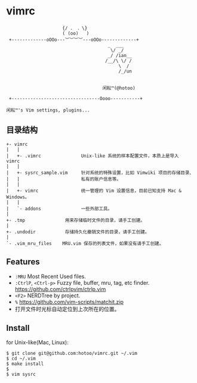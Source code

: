
# vimrc

```
                     {/ ． ．\}
                     ( (oo)   )
 +-------------oOOo---︶︶︶︶---oOOo-------------+
                                      _  ___
                                       \/ _/
                                      _/ /ian__
                                     /__/\ \/ /
                                          \  /
                                          /_/un


                                    闲耘™(@hotoo)

 +---------------------------------Oooo-----------+

闲耘™'s Vim settings, plugins...
```

## 目录结构

```
+- vimrc
|   |
|   +- .vimrc               Unix-like 系统的样本配置文件，本质上是导入 vimrc
|   |
|   +- sysrc_sample.vim     针对系统的特殊设置，比如 Vimwiki 项目的存储目录、
|   |                       私有的账户信息等。
|   |
|   +- vimrc                统一管理的 Vim 设置信息，目前已知支持 Mac & Windows。
|   |
|   `- addons               一些外部工具。
|
+- .tmp               用来存储临时文件的目录，请手工创建。
|
+- .undodir           存储持久化撤销文件的目录，请手工创建。
|
`- .vim_mru_files    MRU.vim 保存的列表文件，如果没有请手工创建。
```

## Features

- `:MRU` Most Recent Used files.
- `:CtrlP`, `<Ctrl-p>` Fuzzy file, buffer, mru, tag, etc finder. https://github.com/ctrlpvim/ctrlp.vim
- `<F2>` NERDTree by project.
- `%` https://github.com/vim-scripts/matchit.zip
- 打开文件时光标自动定位到上次所在的位置。

## Install

for Unix-like(Mac, Linux):

```
$ git clone git@github.com:hotoo/vimrc.git ~/.vim
$ cd ~/.vim
$ make install
$
$ vim sysrc
```
